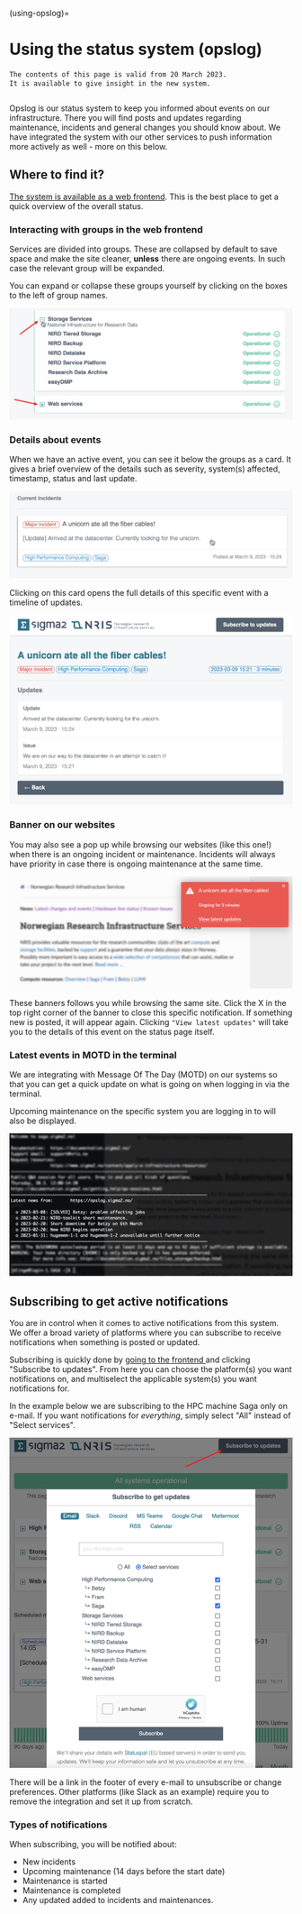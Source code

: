 (using-opslog)=

# Using the status system (opslog)

```{note}
The contents of this page is valid from 20 March 2023.  
It is available to give insight in the new system.
```

```{contents} Table of Contents
```

Opslog is our status system to keep you informed about events on our infrastructure.
There you will find posts and updates regarding maintenance, incidents and general changes you should know about.
We have integrated the system with our other services to push information more actively as well - more on this below.

## Where to find it?

[The system is available as a web frontend](https://opslog.sigma2.no). This is the best place to get a quick overview of the overall status.

### Interacting with groups in the web frontend
Services are divided into groups. These are collapsed by default to save space and make the site cleaner, **unless** there are ongoing events. In such case the relevant group will be expanded.  

You can expand or collapse these groups yourself by clicking on the boxes to the left of group names.

![Expand groups](img/opslog-expand-groups.png "Expand groups")

### Details about events

When we have an active event, you can see it below the groups as a card. It gives a brief overview of the details such as severity, system(s) affected, timestamp, status and last update. 

![Inident card](img/opslog-incident-card.png "Inident card")

Clicking on this card opens the full details of this specific event with a timeline of updates.

![Incident details](img/opslog-incident-details.png "Incident details")

### Banner on our websites

You may also see a pop up while browsing our websites (like this one!) when there is an ongoing incident or maintenance.
Incidents will always have priority in case there is ongoing maintenance at the same time.

![Integrated banner](img/opslog-banner.png "Integrated banner")

These banners follows you while browsing the same site. Click the X in the top right corner of the banner to close this specific notification. If something new is posted, it will appear again.
Clicking `"View latest updates"` will take you to the details of this event on the status page itself.

### Latest events in MOTD in the terminal

We are integrating with Message Of The Day (MOTD) on our systems so that you can get a quick update on what is going on when logging in via the terminal.

Upcoming maintenance on the specific system you are logging in to will also be displayed.

![Message of the day integration](img/opslog-motd.png "Message of the day integration")

## Subscribing to get active notifications

You are in control when it comes to active notifications from this system.  
We offer a broad variety of platforms where you can subscribe to receive notifications when something is posted or updated.

Subscribing is quickly done by [going to the frontend ](https://opslog.sigma2.no) and clicking "Subscribe to updates". From here you can choose the platform(s) you want notifications on, and multiselect the applicable system(s) you want notifications for.

In the example below we are subscribing to the HPC machine Saga only on e-mail. If you want notifications for _everything_, simply select "All" instead of "Select services".

![Subscribe to notifications](img/opslog-subscribe.png "Subscribe to notifications")

There will be a link in the footer of every e-mail to unsubscribe or change preferences. Other platforms (like Slack as an example) require you to remove the integration and set it up from scratch.

### Types of notifications

When subscribing, you will be notified about:
* New incidents
* Upcoming maintenance (14 days before the start date)
* Maintenance is started
* Maintenance is completed
* Any updated added to incidents and maintenances.